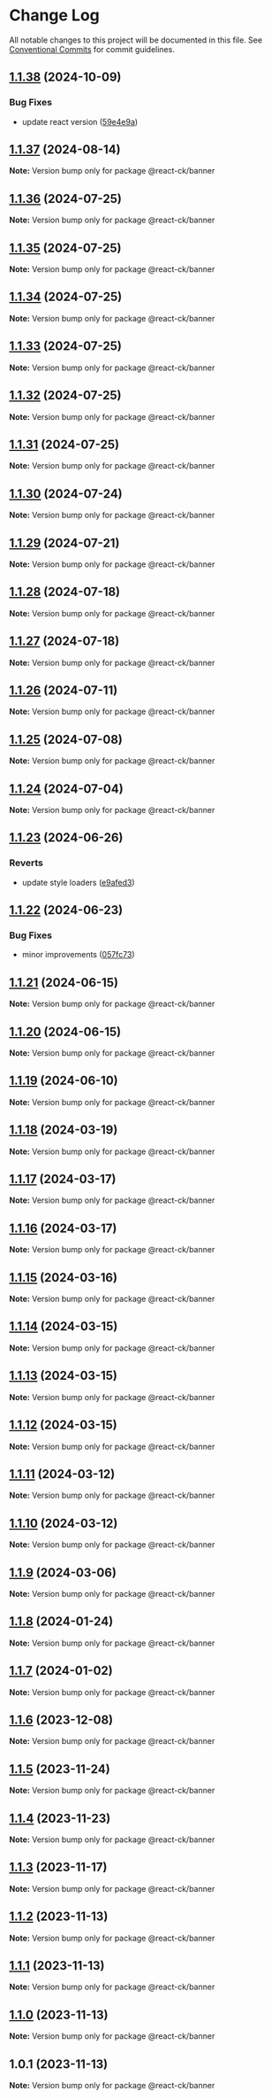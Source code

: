 # Change Log

All notable changes to this project will be documented in this file.
See [Conventional Commits](https://conventionalcommits.org) for commit guidelines.

## [1.1.38](https://github.com/abelflopes/react-ck/compare/@react-ck/banner@1.1.37...@react-ck/banner@1.1.38) (2024-10-09)


### Bug Fixes

* update react version ([59e4e9a](https://github.com/abelflopes/react-ck/commit/59e4e9afa979d29efdc793f3441ed528971844ca))



## [1.1.37](https://github.com/abelflopes/react-ck/compare/@react-ck/banner@1.1.36...@react-ck/banner@1.1.37) (2024-08-14)

**Note:** Version bump only for package @react-ck/banner





## [1.1.36](https://github.com/abelflopes/react-ck/compare/@react-ck/banner@1.1.35...@react-ck/banner@1.1.36) (2024-07-25)

**Note:** Version bump only for package @react-ck/banner





## [1.1.35](https://github.com/abelflopes/react-ck/compare/@react-ck/banner@1.1.34...@react-ck/banner@1.1.35) (2024-07-25)

**Note:** Version bump only for package @react-ck/banner





## [1.1.34](https://github.com/abelflopes/react-ck/compare/@react-ck/banner@1.1.33...@react-ck/banner@1.1.34) (2024-07-25)

**Note:** Version bump only for package @react-ck/banner





## [1.1.33](https://github.com/abelflopes/react-ck/compare/@react-ck/banner@1.1.32...@react-ck/banner@1.1.33) (2024-07-25)

**Note:** Version bump only for package @react-ck/banner





## [1.1.32](https://github.com/abelflopes/react-ck/compare/@react-ck/banner@1.1.31...@react-ck/banner@1.1.32) (2024-07-25)

**Note:** Version bump only for package @react-ck/banner





## [1.1.31](https://github.com/abelflopes/react-ck/compare/@react-ck/banner@1.1.30...@react-ck/banner@1.1.31) (2024-07-25)

**Note:** Version bump only for package @react-ck/banner





## [1.1.30](https://github.com/abelflopes/react-ck/compare/@react-ck/banner@1.1.29...@react-ck/banner@1.1.30) (2024-07-24)

**Note:** Version bump only for package @react-ck/banner





## [1.1.29](https://github.com/abelflopes/react-ck/compare/@react-ck/banner@1.1.28...@react-ck/banner@1.1.29) (2024-07-21)

**Note:** Version bump only for package @react-ck/banner





## [1.1.28](https://github.com/abelflopes/react-ck/compare/@react-ck/banner@1.1.27...@react-ck/banner@1.1.28) (2024-07-18)

**Note:** Version bump only for package @react-ck/banner





## [1.1.27](https://github.com/abelflopes/react-ck/compare/@react-ck/banner@1.1.26...@react-ck/banner@1.1.27) (2024-07-18)

**Note:** Version bump only for package @react-ck/banner





## [1.1.26](https://github.com/abelflopes/react-ck/compare/@react-ck/banner@1.1.25...@react-ck/banner@1.1.26) (2024-07-11)

**Note:** Version bump only for package @react-ck/banner





## [1.1.25](https://github.com/abelflopes/react-ck/compare/@react-ck/banner@1.1.24...@react-ck/banner@1.1.25) (2024-07-08)

**Note:** Version bump only for package @react-ck/banner





## [1.1.24](https://github.com/abelflopes/react-ck/compare/@react-ck/banner@1.1.23...@react-ck/banner@1.1.24) (2024-07-04)

**Note:** Version bump only for package @react-ck/banner





## [1.1.23](https://github.com/abelflopes/react-ck/compare/@react-ck/banner@1.1.22...@react-ck/banner@1.1.23) (2024-06-26)


### Reverts

* update style loaders ([e9afed3](https://github.com/abelflopes/react-ck/commit/e9afed309e7893e95b4b02cceb7e9636670740b8))



## [1.1.22](https://github.com/abelflopes/react-ck/compare/@react-ck/banner@1.1.21...@react-ck/banner@1.1.22) (2024-06-23)


### Bug Fixes

* minor improvements ([057fc73](https://github.com/abelflopes/react-ck/commit/057fc73a40b858d25f8e3e60cea7d4ec9fe021ed))



## [1.1.21](https://github.com/abelflopes/react-ck/compare/@react-ck/banner@1.1.20...@react-ck/banner@1.1.21) (2024-06-15)

**Note:** Version bump only for package @react-ck/banner





## [1.1.20](https://github.com/abelflopes/react-ck/compare/@react-ck/banner@1.1.19...@react-ck/banner@1.1.20) (2024-06-15)

**Note:** Version bump only for package @react-ck/banner





## [1.1.19](https://github.com/abelflopes/react-ck/compare/@react-ck/banner@1.1.18...@react-ck/banner@1.1.19) (2024-06-10)

**Note:** Version bump only for package @react-ck/banner





## [1.1.18](https://github.com/abelflopes/react-ck/compare/@react-ck/banner@1.1.17...@react-ck/banner@1.1.18) (2024-03-19)

**Note:** Version bump only for package @react-ck/banner





## [1.1.17](https://github.com/abelflopes/react-ck/compare/@react-ck/banner@1.1.16...@react-ck/banner@1.1.17) (2024-03-17)

**Note:** Version bump only for package @react-ck/banner





## [1.1.16](https://github.com/abelflopes/react-ck/compare/@react-ck/banner@1.1.15...@react-ck/banner@1.1.16) (2024-03-17)

**Note:** Version bump only for package @react-ck/banner





## [1.1.15](https://github.com/abelflopes/react-ck/compare/@react-ck/banner@1.1.14...@react-ck/banner@1.1.15) (2024-03-16)

**Note:** Version bump only for package @react-ck/banner





## [1.1.14](https://github.com/abelflopes/react-ck/compare/@react-ck/banner@1.1.13...@react-ck/banner@1.1.14) (2024-03-15)

**Note:** Version bump only for package @react-ck/banner





## [1.1.13](https://github.com/abelflopes/react-ck/compare/@react-ck/banner@1.1.12...@react-ck/banner@1.1.13) (2024-03-15)

**Note:** Version bump only for package @react-ck/banner





## [1.1.12](https://github.com/abelflopes/react-ck/compare/@react-ck/banner@1.1.11...@react-ck/banner@1.1.12) (2024-03-15)

**Note:** Version bump only for package @react-ck/banner





## [1.1.11](https://github.com/abelflopes/react-ck/compare/@react-ck/banner@1.1.10...@react-ck/banner@1.1.11) (2024-03-12)

**Note:** Version bump only for package @react-ck/banner





## [1.1.10](https://github.com/abelflopes/react-ck/compare/@react-ck/banner@1.1.9...@react-ck/banner@1.1.10) (2024-03-12)

**Note:** Version bump only for package @react-ck/banner





## [1.1.9](https://github.com/abelflopes/react-ck/compare/@react-ck/banner@1.1.8...@react-ck/banner@1.1.9) (2024-03-06)

**Note:** Version bump only for package @react-ck/banner





## [1.1.8](https://github.com/abelflopes/react-ck/compare/@react-ck/banner@1.1.7...@react-ck/banner@1.1.8) (2024-01-24)

**Note:** Version bump only for package @react-ck/banner





## [1.1.7](https://github.com/abelflopes/react-ck/compare/@react-ck/banner@1.1.6...@react-ck/banner@1.1.7) (2024-01-02)

**Note:** Version bump only for package @react-ck/banner





## [1.1.6](https://github.com/abelflopes/react-ck/compare/@react-ck/banner@1.1.5...@react-ck/banner@1.1.6) (2023-12-08)

**Note:** Version bump only for package @react-ck/banner





## [1.1.5](https://github.com/abelflopes/react-ck/compare/@react-ck/banner@1.1.4...@react-ck/banner@1.1.5) (2023-11-24)

**Note:** Version bump only for package @react-ck/banner





## [1.1.4](https://github.com/abelflopes/react-ck/compare/@react-ck/banner@1.1.3...@react-ck/banner@1.1.4) (2023-11-23)

**Note:** Version bump only for package @react-ck/banner





## [1.1.3](https://github.com/abelflopes/react-ck/compare/@react-ck/banner@1.1.2...@react-ck/banner@1.1.3) (2023-11-17)

**Note:** Version bump only for package @react-ck/banner





## [1.1.2](https://github.com/abelflopes/react-ck/compare/@react-ck/banner@1.1.1...@react-ck/banner@1.1.2) (2023-11-13)

**Note:** Version bump only for package @react-ck/banner





## [1.1.1](https://github.com/abelflopes/react-ck/compare/@react-ck/banner@1.1.0...@react-ck/banner@1.1.1) (2023-11-13)

**Note:** Version bump only for package @react-ck/banner





## [1.1.0](https://github.com/abelflopes/react-ck/compare/@react-ck/banner@1.0.1...@react-ck/banner@1.1.0) (2023-11-13)

**Note:** Version bump only for package @react-ck/banner





## 1.0.1 (2023-11-13)

**Note:** Version bump only for package @react-ck/banner
